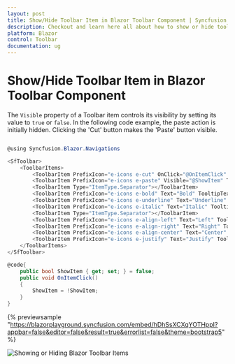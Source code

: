 ```yaml
---
layout: post
title: Show/Hide Toolbar Item in Blazor Toolbar Component | Syncfusion
description: Checkout and learn here all about how to show or hide toolbar item in Syncfusion Blazor Toolbar component and more.
platform: Blazor
control: Toolbar
documentation: ug
---
```


# Show/Hide Toolbar Item in Blazor Toolbar Component

The `Visible` property of a Toolbar item controls its visibility by setting its value to `true` or `false`. In the following code example, the paste action is initially hidden. Clicking the 'Cut' button makes the 'Paste' button visible.

```csharp

@using Syncfusion.Blazor.Navigations

<SfToolbar>
    <ToolbarItems>
        <ToolbarItem PrefixIcon="e-icons e-cut" OnClick="@OnItemClick" Text="Cut" TooltipText="Cut"></ToolbarItem>
        <ToolbarItem PrefixIcon="e-icons e-paste" Visible="@ShowItem" Text="Paste" TooltipText="Paste"></ToolbarItem>
        <ToolbarItem Type="ItemType.Separator"></ToolbarItem>
        <ToolbarItem PrefixIcon="e-icons e-bold" Text="Bold" TooltipText="Bold"></ToolbarItem>
        <ToolbarItem PrefixIcon="e-icons e-underline" Text="Underline" TooltipText="Underline"></ToolbarItem>
        <ToolbarItem PrefixIcon="e-icons e-italic" Text="Italic" TooltipText="Italic"></ToolbarItem>
        <ToolbarItem Type="ItemType.Separator"></ToolbarItem>
        <ToolbarItem PrefixIcon="e-icons e-align-left" Text="Left" TooltipText="Align-Left"></ToolbarItem>
        <ToolbarItem PrefixIcon="e-icons e-align-right" Text="Right" TooltipText="Align-Right"></ToolbarItem>
        <ToolbarItem PrefixIcon="e-icons e-align-center" Text="Center" TooltipText="Align-Center"></ToolbarItem>
        <ToolbarItem PrefixIcon="e-icons e-justify" Text="Justify" TooltipText="Align-Justify"></ToolbarItem>
    </ToolbarItems>
</SfToolbar>

@code{
    public bool ShowItem { get; set; } = false;
    public void OnItemClick()
    {
        ShowItem = !ShowItem;
    }
}
```

{% previewsample "https://blazorplayground.syncfusion.com/embed/hDhSsXCXqYOTHppI?appbar=false&editor=false&result=true&errorlist=false&theme=bootstrap5" %}

![Showing or Hiding Blazor Toolbar Items](../images/blazor-toolbar-show-or-hide-item.png)